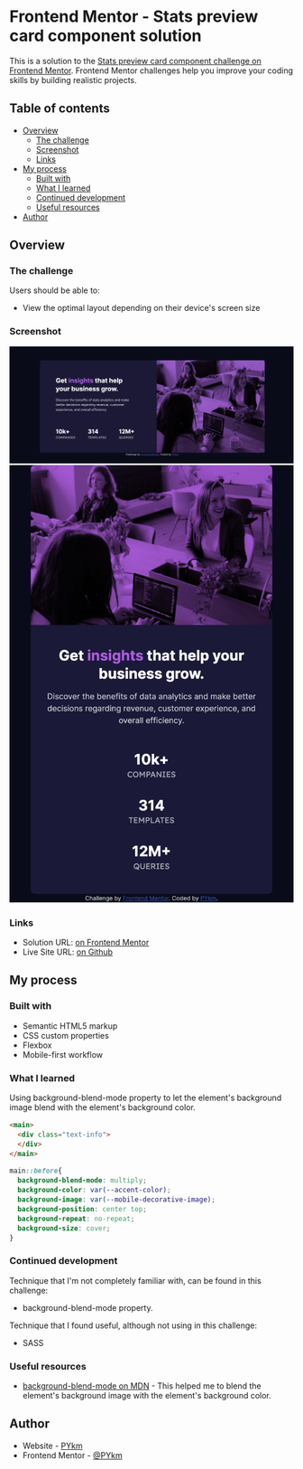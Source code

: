# Frontend Mentor - Stats preview card component solution

This is a solution to the [Stats preview card component challenge on Frontend Mentor](https://www.frontendmentor.io/challenges/stats-preview-card-component-8JqbgoU62). Frontend Mentor challenges help you improve your coding skills by building realistic projects.

## Table of contents

- [Overview](#overview)
  - [The challenge](#the-challenge)
  - [Screenshot](#screenshot)
  - [Links](#links)
- [My process](#my-process)
  - [Built with](#built-with)
  - [What I learned](#what-i-learned)
  - [Continued development](#continued-development)
  - [Useful resources](#useful-resources)
- [Author](#author)

## Overview

### The challenge

Users should be able to:

- View the optimal layout depending on their device's screen size

### Screenshot

![](./screenshot_desktop.png)
![](./screenshot_mobile.png)

### Links

- Solution URL: [on Frontend Mentor](https://www.frontendmentor.io/challenges/stats-preview-card-component-8JqbgoU62/hub)
- Live Site URL: [on Github](https://pykm.github.io/stats-preview-card/)

## My process

### Built with

- Semantic HTML5 markup
- CSS custom properties
- Flexbox
- Mobile-first workflow

### What I learned

Using background-blend-mode property to let the element's background image blend with the element's background color.

```html
<main>
  <div class="text-info">
  </div>
</main>
```
```css
main::before{
  background-blend-mode: multiply;
  background-color: var(--accent-color);
  background-image: var(--mobile-decorative-image);
  background-position: center top;
  background-repeat: no-repeat;
  background-size: cover;
}
```

### Continued development

Technique that I'm not completely familiar with, can be found in this challenge:
- background-blend-mode property.

Technique that I found useful, although not using in this challenge:
- SASS

### Useful resources

- [background-blend-mode on MDN](https://developer.mozilla.org/en-US/docs/Web/CSS/background-blend-mode) - This helped me to blend the element's background image with the element's background color.

## Author

- Website - [PYkm](https://pykm.github.io/)
- Frontend Mentor - [@PYkm](https://www.frontendmentor.io/profile/PYkm)
